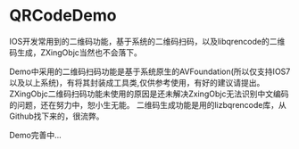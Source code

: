 # QRCodeDemo
IOS开发常用到的二维码功能，基于系统的二维码扫码，以及libqrencode的二维码生成，ZXingObjc当然也不会落下。

Demo中采用的二维码扫码功能是基于系统原生的AVFoundation(所以仅支持IOS7以及以上系统)，有将其封装成工具类,仅供参考使用，有好的建议请提出。
ZXingObjc二维码扫码功能未使用的原因是还未解决ZxingObjc无法识别中文编码的问题，还在努力中，恕小生无能。
二维码生成功能是用的lizbqrencode库，从Github找下来的，很流弊。

Demo完善中...
